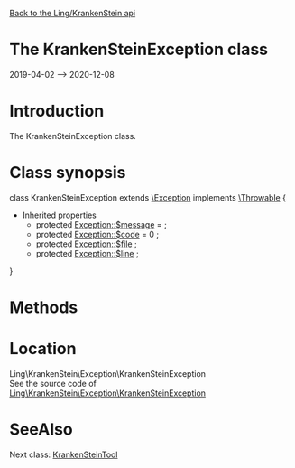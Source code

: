 [Back to the Ling/KrankenStein api](https://github.com/lingtalfi/KrankenStein/blob/master/doc/api/Ling/KrankenStein.md)



The KrankenSteinException class
================
2019-04-02 --> 2020-12-08






Introduction
============

The KrankenSteinException class.



Class synopsis
==============


class <span class="pl-k">KrankenSteinException</span> extends [\Exception](http://php.net/manual/en/class.exception.php) implements [\Throwable](http://php.net/manual/en/class.throwable.php) {

- Inherited properties
    - protected  [Exception::$message](#property-message) =  ;
    - protected  [Exception::$code](#property-code) = 0 ;
    - protected  [Exception::$file](#property-file) ;
    - protected  [Exception::$line](#property-line) ;

}






Methods
==============






Location
=============
Ling\KrankenStein\Exception\KrankenSteinException<br>
See the source code of [Ling\KrankenStein\Exception\KrankenSteinException](https://github.com/lingtalfi/KrankenStein/blob/master/Exception/KrankenSteinException.php)



SeeAlso
==============
Next class: [KrankenSteinTool](https://github.com/lingtalfi/KrankenStein/blob/master/doc/api/Ling/KrankenStein/KrankenSteinTool.md)<br>
